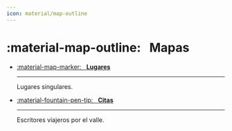 ```yaml
---
icon: material/map-outline
---
```


# :material-map-outline: &nbsp; Mapas

<div class="grid cards" markdown>

-   [:material-map-marker: &nbsp; __Lugares__](lugares.md)

    ---

    Lugares singulares.

-   [:material-fountain-pen-tip: &nbsp; __Citas__](citas.md)

    ---
    
    Escritores viajeros por el valle.


</div>